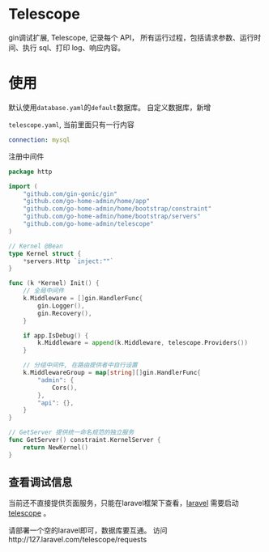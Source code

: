 # Telescope
gin调试扩展, Telescope, 记录每个 API， 所有运行过程，包括请求参数、运行时间、执行 sql、打印 log、响应内容。


# 使用

默认使用`database.yaml`的`default`数据库。 自定义数据库，新增

`telescope.yaml`, 当前里面只有一行内容
````yaml
connection: mysql
````

注册中间件
````go
package http

import (
    "github.com/gin-gonic/gin"
    "github.com/go-home-admin/home/app"
    "github.com/go-home-admin/home/bootstrap/constraint"
    "github.com/go-home-admin/home/bootstrap/servers"
    "github.com/go-home-admin/telescope"
)

// Kernel @Bean
type Kernel struct {
    *servers.Http `inject:""`
}

func (k *Kernel) Init() {
    // 全局中间件
    k.Middleware = []gin.HandlerFunc{
        gin.Logger(),
        gin.Recovery(),
    }

    if app.IsDebug() {
        k.Middleware = append(k.Middleware, telescope.Providers())
    }

    // 分组中间件, 在路由提供者中自行设置
    k.MiddlewareGroup = map[string][]gin.HandlerFunc{
        "admin": {
            Cors(),
        },
        "api": {},
    }
}

// GetServer 提供统一命名规范的独立服务
func GetServer() constraint.KernelServer {
    return NewKernel()
}

````
## 查看调试信息
当前还不直接提供页面服务，只能在laravel框架下查看，[laravel](https://learnku.com/docs/laravel/9.x/installation/12200) 需要启动 [telescope](https://github.com/laravel/telescope) 。

请部署一个空的laravel即可，数据库要互通。
访问http://127.laravel.com/telescope/requests

